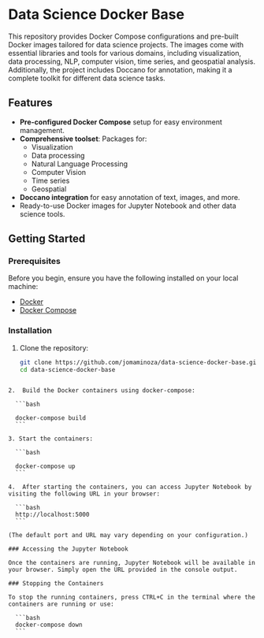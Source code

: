 # Data Science Docker Base

This repository provides Docker Compose configurations and pre-built Docker images tailored for data science projects. The images come with essential libraries and tools for various domains, including visualization, data processing, NLP, computer vision, time series, and geospatial analysis. Additionally, the project includes Doccano for annotation, making it a complete toolkit for different data science tasks.

## Features

- **Pre-configured Docker Compose** setup for easy environment management.
- **Comprehensive toolset**: Packages for:
  - Visualization 
  - Data processing
  - Natural Language Processing
  - Computer Vision 
  - Time series 
  - Geospatial
- **Doccano integration** for easy annotation of text, images, and more.
- Ready-to-use Docker images for Jupyter Notebook and other data science tools.

## Getting Started

### Prerequisites

Before you begin, ensure you have the following installed on your local machine:

- [Docker](https://docs.docker.com/get-docker/)
- [Docker Compose](https://docs.docker.com/compose/install/)


### Installation

1. Clone the repository:

   ```bash
   git clone https://github.com/jomaminoza/data-science-docker-base.git
   cd data-science-docker-base
  ```

2.  Build the Docker containers using docker-compose:

    ```bash

    docker-compose build
    ```

3. Start the containers:

    ```bash

    docker-compose up
    ```

4.  After starting the containers, you can access Jupyter Notebook by visiting the following URL in your browser:

    ```bash
    http://localhost:5000
    ```

(The default port and URL may vary depending on your configuration.)

### Accessing the Jupyter Notebook

Once the containers are running, Jupyter Notebook will be available in your browser. Simply open the URL provided in the console output.

### Stopping the Containers

To stop the running containers, press CTRL+C in the terminal where the containers are running or use:

    ```bash
    docker-compose down
    ```
